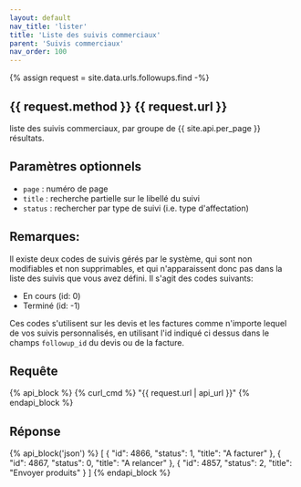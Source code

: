 ```yaml
---
layout: default
nav_title: 'lister'
title: 'Liste des suivis commerciaux'
parent: 'Suivis commerciaux'
nav_order: 100
---
```

{% assign request = site.data.urls.followups.find -%}
## {{ request.method }} {{ request.url }}

liste des suivis commerciaux, par groupe de {{ site.api.per_page }} résultats.

## Paramètres optionnels

* `page` : numéro de page
* `title` : recherche partielle sur le libellé du suivi
* `status` : rechercher par type de suivi (i.e. type d'affectation)

## Remarques:

Il existe deux codes de suivis gérés par le système, qui sont non modifiables et non supprimables, et qui n'apparaissent donc pas dans la liste des suivis que vous avez défini. Il s'agit des codes suivants:

* En cours (id: 0)
* Terminé (id: -1)

Ces codes s'utilisent sur les devis et les factures comme n'importe lequel de vos suivis personnalisés, en utilisant l'id indiqué ci dessus dans le champs `followup_id` du devis ou de la facture.

## Requête

{% api_block %}
{% curl_cmd %} "{{ request.url | api_url }}"
{% endapi_block %}

## Réponse

{% api_block('json') %}
[
  {
  "id": 4866,
  "status": 1,
  "title": "A facturer"
  }, {
  "id": 4867,
  "status": 0,
  "title": "A relancer"
  }, {
  "id": 4857,
  "status": 2,
  "title": "Envoyer produits"
  }
]
{% endapi_block %}

